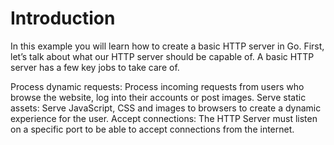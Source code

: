 # Introduction
In this example you will learn how to create a basic HTTP server in Go. First, let’s talk about what our HTTP server should be capable of. A basic HTTP server has a few key jobs to take care of.

Process dynamic requests: Process incoming requests from users who browse the website, log into their accounts or post images.
Serve static assets: Serve JavaScript, CSS and images to browsers to create a dynamic experience for the user.
Accept connections: The HTTP Server must listen on a specific port to be able to accept connections from the internet.